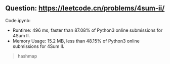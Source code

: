 ## Question: https://leetcode.cn/problems/4sum-ii/

Code.ipynb:
* Runtime: 496 ms, faster than 87.08% of Python3 online submissions for 4Sum II.
* Memory Usage: 15.2 MB, less than 48.15% of Python3 online submissions for 4Sum II.
> hashmap

